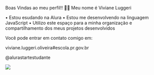 Boas Vindas ao meu perfil!! 💛💛
Meu nome é Viviane Luggeri

• Estou esudando na Alura
• Estou me desenvolvendo na linguagem JavaScript
• Utilizo este espaço para a minha organização e compartilhamento dos meus projetos desenvolvidos

Você pode entrar em contato comigo em:

viviane.luggeri.oliveira#escola.pr.gov.br

@alurastartestudante

![](https://media.tenor.com/AJgLG0lHQbgAAAAM/taylor-swift-cheers.gif)
